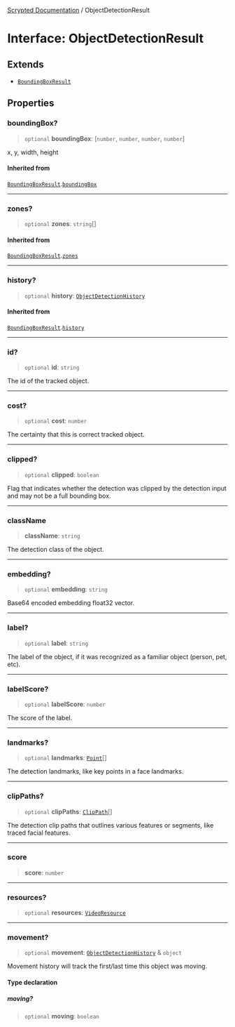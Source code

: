 [Scrypted Documentation](../globals.md) / ObjectDetectionResult

# Interface: ObjectDetectionResult

## Extends

- [`BoundingBoxResult`](BoundingBoxResult.md)

## Properties

### boundingBox?

> `optional` **boundingBox**: [`number`, `number`, `number`, `number`]

x, y, width, height

#### Inherited from

[`BoundingBoxResult`](BoundingBoxResult.md).[`boundingBox`](BoundingBoxResult.md#boundingbox)

***

### zones?

> `optional` **zones**: `string`[]

#### Inherited from

[`BoundingBoxResult`](BoundingBoxResult.md).[`zones`](BoundingBoxResult.md#zones)

***

### history?

> `optional` **history**: [`ObjectDetectionHistory`](ObjectDetectionHistory.md)

#### Inherited from

[`BoundingBoxResult`](BoundingBoxResult.md).[`history`](BoundingBoxResult.md#history)

***

### id?

> `optional` **id**: `string`

The id of the tracked object.

***

### cost?

> `optional` **cost**: `number`

The certainty that this is correct tracked object.

***

### clipped?

> `optional` **clipped**: `boolean`

Flag that indicates whether the detection was clipped by the detection input and may not be a full bounding box.

***

### className

> **className**: `string`

The detection class of the object.

***

### embedding?

> `optional` **embedding**: `string`

Base64 encoded embedding float32 vector.

***

### label?

> `optional` **label**: `string`

The label of the object, if it was recognized as a familiar object (person, pet, etc).

***

### labelScore?

> `optional` **labelScore**: `number`

The score of the label.

***

### landmarks?

> `optional` **landmarks**: [`Point`](../type-aliases/Point.md)[]

The detection landmarks, like key points in a face landmarks.

***

### clipPaths?

> `optional` **clipPaths**: [`ClipPath`](../type-aliases/ClipPath.md)[]

The detection clip paths that outlines various features or segments, like traced facial features.

***

### score

> **score**: `number`

***

### resources?

> `optional` **resources**: [`VideoResource`](VideoResource.md)

***

### movement?

> `optional` **movement**: [`ObjectDetectionHistory`](ObjectDetectionHistory.md) & `object`

Movement history will track the first/last time this object was moving.

#### Type declaration

##### moving?

> `optional` **moving**: `boolean`
